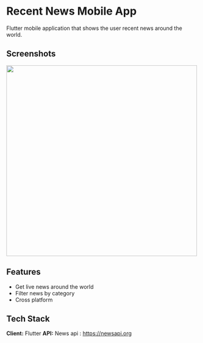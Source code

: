 
# Recent News Mobile App

Flutter mobile application that shows the user recent news around the world.



## Screenshots


<img src="https://user-images.githubusercontent.com/57450093/158083991-ac6af7fe-040f-46b2-8078-2d245092a22f.png" widht='500' height="500"></img>

## Features

- Get live news around the world
- Filter news by category
- Cross platform


## Tech Stack

**Client:** Flutter
**API:** News api : https://newsapi.org


